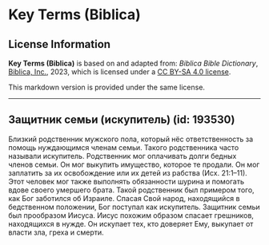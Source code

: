 # Key Terms (Biblica)

## License Information

**Key Terms (Biblica)** is based on and adapted from: _Biblica Bible Dictionary_, [Biblica, Inc.](https://www.biblica.com/), 2023, which is licensed under a [CC BY-SA 4.0 license](https://creativecommons.org/licenses/by-sa/4.0/legalcode.en).

This markdown version is provided under the same license.



--------------------------------

## Защитник семьи (искупитель) (id: 193530)

Близкий родственник мужского пола, который нёс ответственность за помощь нуждающимся членам семьи. Такого родственника часто называли искупитель. Родственник мог оплачивать долги бедных членов семьи. Он мог выкупить имущество, которое те продали. Он мог заплатить за их освобождение или их детей из рабства (Исх. 21:1–11\). Этот человек мог также выполнять обязанности шурина и помогать вдове своего умершего брата. Такой родственник был примером того, как Бог заботился об Израиле. Спасая Свой народ, находящийся в бедственном положении, Бог поступал как искупитель. Защитник семьи был прообразом Иисуса. Иисус похожим образом спасает грешников, находящихся в нужде. Он искупает тех, кто доверяет Ему, выкупает от власти зла, греха и смерти.


